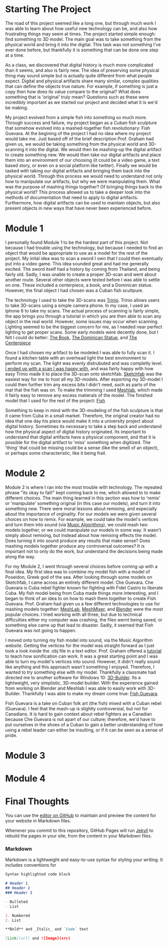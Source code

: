 # Starting The Project
The road of this project seemed like a long one, but through much work I was able to learn about how useful new technology can be, and also how frustrating things may seem at times. The project started simple enough: find something to 3D model. The main goal was to take something from the physical world and bring it into the digital. This task was not something I've ever done before, but thankfully it is something that can be done one step at a time.

As a class, we discovered that digital history is much more complicated than it seems, and also is fairly new. The idea of preserving some physical thing may sound simple but is actually quite different from what people expect. Digital and physical artifacts share many similar, complex qualities that can define the objects true nature. For example, if something is just a copy then how does its value compare to the original? What does something that is 'original' truly mean? Questions such as these were incredibly important as we started our project and decided what it is we'd be making.

My project evolved from a simple fish into something so much more. Through success and failure, my project began as a Cuban fish sculpture that somehow evolved into a mashed-together fish revolutionary: Fish Guevara. At the begining of the project I had no idea where my project would take me. Just based off of the brief description Prof. Graham had given us, we would be taking something from the physical world and 3D-scanning it into the digital. We would then be mashing-up the digital artifact to create something new. We would then take our digital artifacts and place them into an environment of our choosing (it could be a video game, a text based story, or even on a social platform like twitter). Finally we would be tasked with taking our digital artifacts and bringing them back into the physical world. Through this process we would need to understand not only how to manipulate our artifacts, but why we were manipulating them. What was the purpose of mashing things together? Of bringing things back to the physical world? This process allowed us to take a deeper look into the methods of documentation that need to apply to digital artifacts. Furthermore, how digital artifacts can be used to maintain objects, but also present objects in new ways that have never been experienced before. 


# Module 1
I personally found Module 1 to be the hardest part of this project. Not because I had trouble using the technology, but because I needed to find an object that would be appropriate to use as a model for the rest of the project. My inital idea was to scan a sword I own that I could then eventually put into a video game. This idea sounded great and had me generally excited. The sword itself had a history by coming from Thailand, and being fairly old. Sadly, I was unable to create a proper 3D-scan and went about another route. Several other objects were tested before I was able to settle on one. These included a centerpiece, a book, and a Dominican statue. However, the final object I had chosen was a Cuban fish scultpure. 

The technology I used to take the 3D-scans was [Trinio](http://www.trnio.com/). Trinio allows users to take 3D-scans using a simple camera phone. In my case, I used an Iphone 6 to take my scans. The actual process of scanning is fairly simple, the app brings you through a tutorial in which you are then able to scan any object in the real world. However, some issues may occur when scanning. Lighting seemed to be the biggest concern for me, as I needed near perfect lighting to get proper scans. Some early models were decently done, but I felt I could do better: [The Book](https://sketchfab.com/models/d1f378747d704f85bf2dbd87edef3520), [The Dominican Statue](https://sketchfab.com/models/4cd812c487104407b07f6d7083889b5f), and [The Centerpiece](https://sketchfab.com/models/afb3508aa00d45c387f94e857d6fd173)

Once I had chosen my artifact to be modeled I was able to fully scan it. I found a kitchen table with an overhead light the best environment to perform my scan. The light was evenly distrubuted and was completly level. [I ended up with a scan I was happy with](https://sketchfab.com/models/90574af557eb40ae9cac54d49027d070), and was fairly happy with how easy Trinio made it to place the 3D-scan onto sketchfab. [Sketchfab](https://sketchfab.com/) was the easiest way for me to host all my 3D-models. After exporting my 3D-model I could then further trim any excess bits I didn't need, such as parts of the mat that the fish was on. To make the trimming I used [Meshlab](http://www.meshlab.net/), which made it fairly easy to remove any excess matierals of the model. The finished model that I used for the rest of the project: [Fish](https://sketchfab.com/models/15a1b981047649bbb55d11470419661d)

Something to keep in mind with the 3D-modeling of the fish sculpture is that it came from Cuba in a small market. Therefore, the original creator had no idea that one day his piece would make it into a university project about digital history. Sometimes its necessary to take a step back and understand how the physical aspect of digital history originated. Its important to understand that digital artifacts have a physical component, and that it is possible for the digital artifact to 'miss' something when digitized. The 'thing' that could be missing could be a sense (like the smell of an object), or perhaps some characteristic, like it being frail. 



# Module 2
Module 2 is where I ran into the most trouble with technology. The repeated phrase "its okay to fail!" kept coming back to me, which allowed to to make different choices. The main thing learned in this section was how to 'remix' or 'manipulate' something original (in this case our models), and turn it into something new. There were moral lessons about remixing, and especially about the importance of orginality. For our models we were given several choices on how to remix. For example, we could take the model's vertices and turn them into sound (via [Music Algorithms](http://www.musicalgorithms.org/3.2/)), we could mash two models together, or we could manipulate our models in some way. It wasn't simply about remixing, but instead about how remixing effects the model. Does turning it into sound produce any results that make sense? Does mashing models together produce any controversal outcomes? It is important not to only do the work, but understand the decisions being made along the way.

For my Module 2, I went through several choices before coming up with a final idea. My first idea was to combine my model fish with a model of Poseidon, Greek god of the sea. After looking through some models on Sketchfab, I came across an entirely different model: Che Guevara. Che Guevara is Cuba rebel fighter known for fighting with Fidel Castro to liberate Cuba. My fish model being from Cuba made things more interesting, and I began to think of an idea to on how to mash them together to create Fish Guevara. Prof. Graham had given us a few different technologies to use for mashing models together: [MeshLab](http://www.meshlab.net/), [MeshMixer](http://www.meshmixer.com/), and [Blender](https://www.blender.org/) were the most popular choices. I tried working with all three, but due to technical difficulties either my computer was crashing, the files wernt being saved, or something else came up that lead to disaster. Sadly, it seemed that Fish Guevara was not going to happen. 

I moved onto turning my fish model into sound, via the Music Algorithm website. Getting the vertices for the model was straight forward as I just took a look inside the .obj file in a text editor. Prof. Graham offered a [tutorial](https://programminghistorian.org/lessons/sonification) to teach how sonification can work. It was a great starting point and I was able to turn my model's vertices into sound. However, it didn't really sound like anything and this approach wasn't something I enjoyed. Therefore, I wanted to try something else with my model. Thankfully a classmate had directed me to another software for Windows 10: [3D-Builder](https://www.microsoft.com/en-ca/store/p/3d-builder/9wzdncrfj3t6). Its a lightweight, very simplistic, 3D-model builder. With the experience gained from working on Blender and Meshlab I was able to easily work with 3D-Builder. Thankfully I was able to make my dream come true: [Fish Guevara](https://sketchfab.com/models/349104360bfc4595b0a885a73e4cad1d). 

Fish Guevara is a take on Cuban folk art (the fish) mixed with a Cuban rebel (Guevara). I feel that the mash-up is slightly controversial, but not for Canadians. It is hard to gain context about rebel fighters as a Canadian because Che Guevara is not apart of our culture; therefore, we'd have to put ourselves in the shoes of a Cuban to gain a better understanding of how using a rebel leader can either be insulting, or if it can be seen as a sense of pride. 

# Module 3



# Module 4


# Final Thoughts

You can use the [editor on GitHub](https://github.com/Piespork/piespork.github.io/edit/master/index.md) to maintain and preview the content for your website in Markdown files.

Whenever you commit to this repository, GitHub Pages will run [Jekyll](https://jekyllrb.com/) to rebuild the pages in your site, from the content in your Markdown files.

### Markdown

Markdown is a lightweight and easy-to-use syntax for styling your writing. It includes conventions for

```markdown
Syntax highlighted code block

# Header 1
## Header 2
### Header 3

- Bulleted
- List

1. Numbered
2. List

**Bold** and _Italic_ and `Code` text

[Link](url) and ![Image](src)
```

